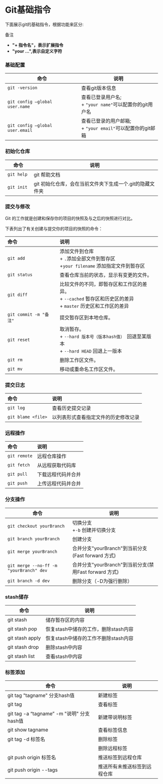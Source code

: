 # Git基础指令

下面展示git的基础指令，根据功能来区分:

备注

+ **"+ 指令名"，表示扩展指令**
+ **"your ...",表示自定义字符**

### 基础配置

| 命令                             | 说明                                                         |
| -------------------------------- | ------------------------------------------------------------ |
| `git -version `                  | 查看git版本信息                                              |
| `git config –global user.name `  | 查看已登录用户名; <br>+ `"your name"`可以配置你的git用户名   |
| `git config –global user.email ` | 查看已登录的用户邮箱; <br>+ `"your email"`可以配置你的git邮箱 |

### 初始化仓库

| 命令        | 说明                                                     |
| ----------- | -------------------------------------------------------- |
| `git help`  | git 帮助文档                                             |
| `git init ` | git 初始化仓库，会在当前文件夹下生成一个.git的隐藏文件夹 |

### 提交与修改

Git 的工作就是创建和保存你的项目的快照及与之后的快照进行对比。

下表列出了有关创建与提交你的项目的快照的命令：

| 命令                   | 说明                                                         |
| :--------------------- | :----------------------------------------------------------- |
| `git add`              | 添加文件到仓库<br>+ `.`添加全部文件到暂存区<br>+`your filename` 添加指定文件到暂存区 |
| `git status`           | 查看仓库当前的状态，显示有变更的文件。                       |
| `git diff`             | 比较文件的不同，即暂存区和工作区的差异。<br> + `--cached` 暂存区和历史区的差异 <br> + `master` 历史区和工作区的差异 |
| `git commit -m "备注"` | 提交暂存区到本地仓库。                                       |
| `git reset `           | 取消暂存。<br> + `--hard 版本号（版本hash值） `回退至某版本<br> + `--hard HEAD` 回退上一版本 |
| `git rm`               | 删除工作区文件。                                             |
| `git mv`               | 移动或重命名工作区文件。                                     |

### 提交日志

| 命令               | 说明                                 |
| :----------------- | :----------------------------------- |
| `git log`          | 查看历史提交记录                     |
| `git blame <file>` | 以列表形式查看指定文件的历史修改记录 |

### 远程操作

| 命令         | 说明               |
| :----------- | :----------------- |
| `git remote` | 远程仓库操作       |
| `git fetch`  | 从远程获取代码库   |
| `git pull`   | 下载远程代码并合并 |
| `git push`   | 上传远程代码并合并 |

### 分支操作

| 命令                                    | 说明                                                  |
| --------------------------------------- | ----------------------------------------------------- |
| `git checkout yourBranch `              | 切换分支<br>+`-b` 创建并切换分支                      |
| `git branch yourBranch`                 | 创建分支                                              |
| `git merge yourBranch `                 | 合并分支"yourBranch"到当前分支(Fast forward 方式)     |
| `git merge --no-ff -m "yourBranch" dev` | 合并分支"yourBranch"到当前分支(禁用Fast forward 方式) |
| `git branch -d dev`                     | 删除分支（-D为强行删除）                              |

### stash储存

| 命令            | 说明                                 |
| --------------- | ------------------------------------ |
| git stash       | 储存暂存区的内容                     |
| git stash pop   | 恢复stash中储存的工作，删除stash内容 |
| git stash apply | 恢复stash中储存的工作不删除stash内容 |
| git stash drop  | 删除stash中内容                      |
| git stash list  | 查看stash中内容                      |

### 标签添加

| 命令                                      | 说明                         |
| ----------------------------------------- | ---------------------------- |
| git tag "tagname" 分支hash值              | 新建标签                     |
| git tag                                   | 查看标签                     |
| git tag -a “tagname” -m "说明" 分支hash值 | 新建带说明标签               |
| git show tagname                          | 查看标签信息                 |
| git tag -d 标签名                         | 删除标签                     |
|                                           | 删除远程标签                 |
| git push origin 标签名                    | 推送标签到远程仓库           |
| git push origin --tags                    | 推送所有未推送标签到远程仓库 |

